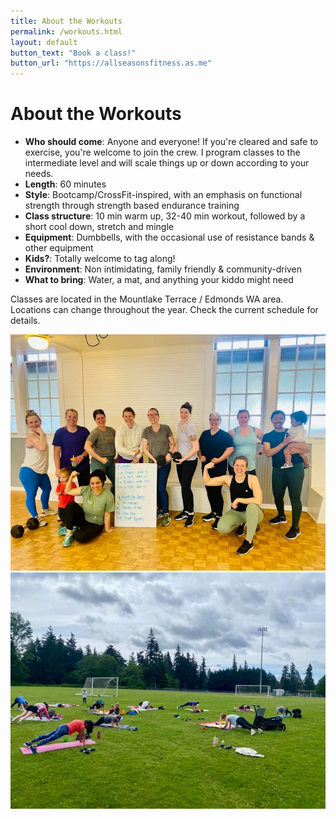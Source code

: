 ```yaml
---
title: About the Workouts
permalink: /workouts.html
layout: default
button_text: "Book a class!"
button_url: "https://allseasonsfitness.as.me"
---
```


# About the Workouts

- **Who should come**: Anyone and everyone! If you're cleared and safe to exercise, you're welcome to join the crew. I program classes to the intermediate level and will scale things up or down according to your needs.
- **Length**: 60 minutes
- **Style**: Bootcamp/CrossFit-inspired, with an emphasis on functional strength through strength based endurance training
- **Class structure**: 10 min warm up, 32-40 min workout, followed by a short cool down, stretch and mingle
- **Equipment**: Dumbbells, with the occasional use of resistance bands & other equipment
- **Kids?**: Totally welcome to tag along!
- **Environment**: Non intimidating, family friendly & community-driven
- **What to bring**: Water, a mat, and anything your kiddo might need

Classes are located in the Mountlake Terrace / Edmonds WA area. Locations can change throughout the year. Check the current schedule for details.

<img class="img-responsive asf-img asf-img-small asf-img-float-center" src="assets/images/group1.png">
<img class="img-responsive asf-img asf-img-small asf-img-float-center" src="assets/images/outside1.png">
